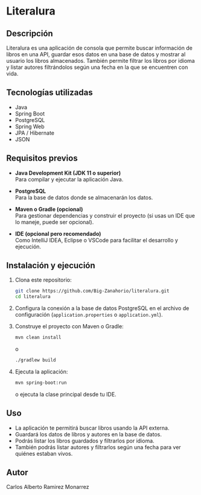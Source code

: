 # Literalura

## Descripción

Literalura es una aplicación de consola que permite buscar información de libros en una API, guardar esos datos en una base de datos y mostrar al usuario los libros almacenados. También permite filtrar los libros por idioma y listar autores filtrándolos según una fecha en la que se encuentren con vida.

## Tecnologías utilizadas

- Java
- Spring Boot
- PostgreSQL
- Spring Web
- JPA / Hibernate
- JSON

## Requisitos previos

- **Java Development Kit (JDK 11 o superior)**  
  Para compilar y ejecutar la aplicación Java.

- **PostgreSQL**  
  Para la base de datos donde se almacenarán los datos.

- **Maven o Gradle (opcional)**  
  Para gestionar dependencias y construir el proyecto (si usas un IDE que lo maneje, puede ser opcional).

- **IDE (opcional pero recomendado)**  
  Como IntelliJ IDEA, Eclipse o VSCode para facilitar el desarrollo y ejecución.

## Instalación y ejecución

1. Clona este repositorio:

   ```bash
   git clone https://github.com/Big-Zanahorio/literalura.git
   cd literalura
   ```

2. Configura la conexión a la base de datos PostgreSQL en el archivo de configuración (`application.properties` o `application.yml`).

3. Construye el proyecto con Maven o Gradle:

   ```bash
   mvn clean install
   ```

   o

   ```bash
   ./gradlew build
   ```

4. Ejecuta la aplicación:

   ```bash
   mvn spring-boot:run
   ```

   o ejecuta la clase principal desde tu IDE.

## Uso

- La aplicación te permitirá buscar libros usando la API externa.
- Guardará los datos de libros y autores en la base de datos.
- Podrás listar los libros guardados y filtrarlos por idioma.
- También podrás listar autores y filtrarlos según una fecha para ver quiénes estaban vivos.

## Autor

Carlos Alberto Ramirez Monarrez
